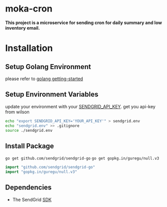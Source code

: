 # moka-cron

**This project is a microservice for sending cron for daily summary and low inventory email.**

# Installation

## Setup Golang Environment
please refer to [golang getting-started](https://golang.org/doc/install)

## Setup Environment Variables
update your environment with your [SENDGRID_API_KEY](https://app.sendgrid.com/settings/api_keys).
get you api-key from wilson

```bash
echo "export SENDGRID_API_KEY='YOUR_API_KEY'" > sendgrid.env
echo "sendgrid.env" >> .gitignore
source ./sendgrid.env
```

## Install Package

`go get github.com/sendgrid/sendgrid-go`
`go get gopkg.in/guregu/null.v3`
```go
import "github.com/sendgrid/sendgrid-go"
import "gopkg.in/guregu/null.v3"
```



## Dependencies
- The SendGrid [SDK](https://github.com/sendgrid/sendgrid-go)
